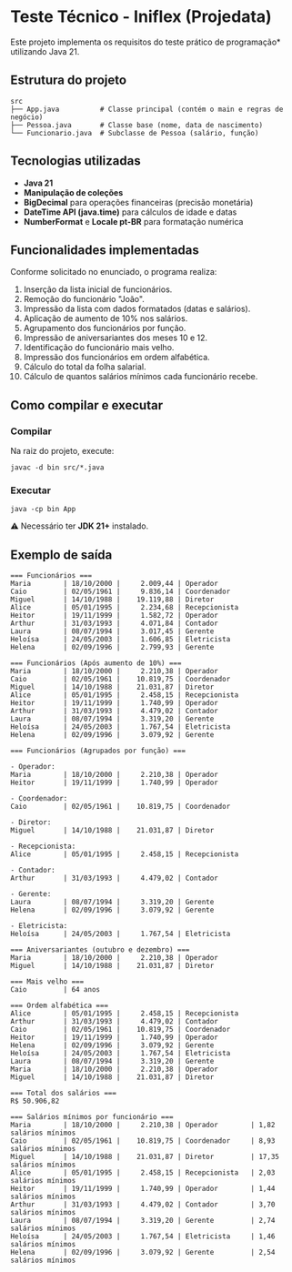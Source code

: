 # Teste Técnico - Iniflex (Projedata)

Este projeto implementa os requisitos do teste prático de programação* utilizando Java 21.

## Estrutura do projeto

```
src
├── App.java          # Classe principal (contém o main e regras de negócio)
├── Pessoa.java       # Classe base (nome, data de nascimento)
└── Funcionario.java  # Subclasse de Pessoa (salário, função)
```

## Tecnologias utilizadas
- **Java 21**
- **Manipulação de coleções**
- **BigDecimal** para operações financeiras (precisão monetária)
- **DateTime API (java.time)** para cálculos de idade e datas
- **NumberFormat** e **Locale pt-BR** para formatação numérica

## Funcionalidades implementadas
Conforme solicitado no enunciado, o programa realiza:

1. Inserção da lista inicial de funcionários.  
2. Remoção do funcionário "João".  
3. Impressão da lista com dados formatados (datas e salários).  
4. Aplicação de aumento de 10% nos salários.  
5. Agrupamento dos funcionários por função.  
6. Impressão de aniversariantes dos meses 10 e 12.  
7. Identificação do funcionário mais velho.  
8. Impressão dos funcionários em ordem alfabética.  
9. Cálculo do total da folha salarial.  
10. Cálculo de quantos salários mínimos cada funcionário recebe.  

## Como compilar e executar

### Compilar
Na raiz do projeto, execute:
```
javac -d bin src/*.java
```

### Executar
```
java -cp bin App
```

⚠️ Necessário ter **JDK 21+** instalado.

## Exemplo de saída

```
=== Funcionários ===
Maria        | 18/10/2000 |     2.009,44 | Operador       
Caio         | 02/05/1961 |     9.836,14 | Coordenador
Miguel       | 14/10/1988 |    19.119,88 | Diretor
Alice        | 05/01/1995 |     2.234,68 | Recepcionista  
Heitor       | 19/11/1999 |     1.582,72 | Operador
Arthur       | 31/03/1993 |     4.071,84 | Contador
Laura        | 08/07/1994 |     3.017,45 | Gerente
Heloísa      | 24/05/2003 |     1.606,85 | Eletricista
Helena       | 02/09/1996 |     2.799,93 | Gerente

=== Funcionários (Após aumento de 10%) ===
Maria        | 18/10/2000 |     2.210,38 | Operador
Caio         | 02/05/1961 |    10.819,75 | Coordenador
Miguel       | 14/10/1988 |    21.031,87 | Diretor
Alice        | 05/01/1995 |     2.458,15 | Recepcionista
Heitor       | 19/11/1999 |     1.740,99 | Operador
Arthur       | 31/03/1993 |     4.479,02 | Contador
Laura        | 08/07/1994 |     3.319,20 | Gerente        
Heloísa      | 24/05/2003 |     1.767,54 | Eletricista
Helena       | 02/09/1996 |     3.079,92 | Gerente

=== Funcionários (Agrupados por função) ===

- Operador:
Maria        | 18/10/2000 |     2.210,38 | Operador       
Heitor       | 19/11/1999 |     1.740,99 | Operador

- Coordenador:
Caio         | 02/05/1961 |    10.819,75 | Coordenador

- Diretor:
Miguel       | 14/10/1988 |    21.031,87 | Diretor

- Recepcionista:
Alice        | 05/01/1995 |     2.458,15 | Recepcionista  

- Contador:
Arthur       | 31/03/1993 |     4.479,02 | Contador

- Gerente:
Laura        | 08/07/1994 |     3.319,20 | Gerente
Helena       | 02/09/1996 |     3.079,92 | Gerente

- Eletricista:
Heloísa      | 24/05/2003 |     1.767,54 | Eletricista

=== Aniversariantes (outubro e dezembro) ===
Maria        | 18/10/2000 |     2.210,38 | Operador       
Miguel       | 14/10/1988 |    21.031,87 | Diretor

=== Mais velho ===
Caio         | 64 anos

=== Ordem alfabética ===
Alice        | 05/01/1995 |     2.458,15 | Recepcionista
Arthur       | 31/03/1993 |     4.479,02 | Contador
Caio         | 02/05/1961 |    10.819,75 | Coordenador
Heitor       | 19/11/1999 |     1.740,99 | Operador
Helena       | 02/09/1996 |     3.079,92 | Gerente
Heloísa      | 24/05/2003 |     1.767,54 | Eletricista
Laura        | 08/07/1994 |     3.319,20 | Gerente
Maria        | 18/10/2000 |     2.210,38 | Operador
Miguel       | 14/10/1988 |    21.031,87 | Diretor

=== Total dos salários ===
R$ 50.906,82

=== Salários mínimos por funcionário ===
Maria        | 18/10/2000 |     2.210,38 | Operador        | 1,82 salários mínimos
Caio         | 02/05/1961 |    10.819,75 | Coordenador     | 8,93 salários mínimos
Miguel       | 14/10/1988 |    21.031,87 | Diretor         | 17,35 salários mínimos
Alice        | 05/01/1995 |     2.458,15 | Recepcionista   | 2,03 salários mínimos
Heitor       | 19/11/1999 |     1.740,99 | Operador        | 1,44 salários mínimos
Arthur       | 31/03/1993 |     4.479,02 | Contador        | 3,70 salários mínimos
Laura        | 08/07/1994 |     3.319,20 | Gerente         | 2,74 salários mínimos
Heloísa      | 24/05/2003 |     1.767,54 | Eletricista     | 1,46 salários mínimos
Helena       | 02/09/1996 |     3.079,92 | Gerente         | 2,54 salários mínimos
```
